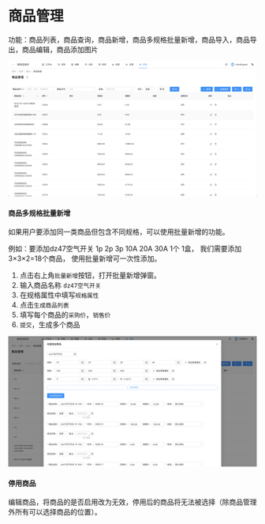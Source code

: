 # 商品管理

功能：商品列表，商品查询，商品新增，商品多规格批量新增，商品导入，商品导出，商品编辑，商品添加图片

![avatar](../_media/screenshot/商品管理.png)


#### 商品多规格批量新增
如果用户要添加同一类商品但包含不同规格，可以使用批量新增的功能。

例如：要添加dz47空气开关 1p 2p 3p 10A 20A 30A 1个 1盒， 我们需要添加 3×3×2=18个商品，
使用批量新增可一次性添加。


1. 点击右上角`批量新增`按钮，打开批量新增弹窗。
2. 输入商品名称 `dz47空气开关`
3. 在规格属性中填写`规格属性`
4. 点击`生成商品列表`
5. 填写每个商品的`采购价`，`销售价`
6. `提交`，生成多个商品


![avatar](../_media/screenshot/批量新增商品.png)


#### 停用商品
编辑商品，将商品的是否启用改为无效，停用后的商品将无法被选择（除商品管理外所有可以选择商品的位置）。
